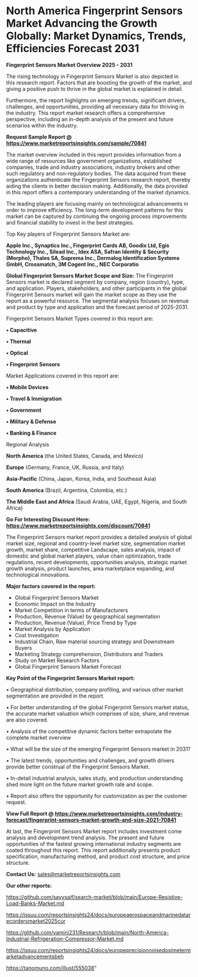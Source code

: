 # North America Fingerprint Sensors Market Advancing the Growth Globally: Market Dynamics, Trends, Efficiencies Forecast 2031

<Strong> Fingerprint Sensors Market Overview 2025 - 2031</strong>

The rising technology in Fingerprint Sensors Market is also depicted in this research report. Factors that are boosting the growth of the market, and giving a positive push to thrive in the global market is explained in detail.

Furthermore, the report highlights on emerging trends, significant drivers, challenges, and opportunities, providing all necessary data for thriving in the industry. This report market research offers a comprehensive perspective, including an in-depth analysis of the present and future scenarios within the industry.

<strong>Request Sample Report @ <a href=https://www.marketreportsinsights.com/sample/70841>https://www.marketreportsinsights.com/sample/70841</a></strong>

The market overview included in this report provides information from a wide range of resources like government organizations, established companies, trade and industry associations, industry brokers and other such regulatory and non-regulatory bodies. The data acquired from these organizations authenticate the Fingerprint Sensors research report, thereby aiding the clients in better decision making. Additionally, the data provided in this report offers a contemporary understanding of the market dynamics.

The leading players are focusing mainly on technological advancements in order to improve efficiency. The long-term development patterns for this market can be captured by continuing the ongoing process improvements and financial stability to invest in the best strategies.

Top Key players of Fingerprint Sensors Market are:

<strong>Apple Inc., Synaptics Inc., Fingerprint Cards AB, Goodix Ltd, Egis Technology Inc., Silead Inc., Idex ASA, Safran Identity & Security (Morpho), Thales SA, Suprema Inc., Dermalog Identification Systems GmbH, Crossmatch, 3M Cogent Inc., NEC Corporatio</strong>

<strong><b>Global Fingerprint Sensors Market Scope and Size:</b></strong>
The Fingerprint Sensors market is declared segment by company, region (country), type, and application. Players, stakeholders, and other participants in the global Fingerprint Sensors market will gain the market scope as they use the report as a powerful resource. The segmental analysis focuses on revenue and product by type and application and the forecast period of 2025-2031.

Fingerprint Sensors Market Types covered in this report are:

<strong>• Capacitive

• Thermal

• Optical

• Fingerprint Sensors</strong>

Market Applications covered in this report are:

<strong>• Mobile Devices

• Travel & Immigration

• Government

• Military & Defense

• Banking & Finance</strong> 

Regional Analysis

<strong>North America</strong> (the United States, Canada, and Mexico)

<strong>Europe</strong> (Germany, France, UK, Russia, and Italy)

<strong>Asia-Pacific</strong> (China, Japan, Korea, India, and Southeast Asia)

<strong>South America</strong> (Brazil, Argentina, Colombia, etc.)

<strong>The Middle East and Africa</strong> (Saudi Arabia, UAE, Egypt, Nigeria, and South Africa)

<strong>Go For Interesting Discount Here: <a href=https://www.marketreportsinsights.com/discount/70841>https://www.marketreportsinsights.com/discount/70841</a></strong>

The Fingerprint Sensors market report provides a detailed analysis of global market size, regional and country-level market size, segmentation market growth, market share, competitive Landscape, sales analysis, impact of domestic and global market players, value chain optimization, trade regulations, recent developments, opportunities analysis, strategic market growth analysis, product launches, area marketplace expanding, and technological innovations.

<strong><b>Major factors covered in the report:</b></strong>
<ul>
  <li>Global Fingerprint Sensors Market </li>
  <li>Economic Impact on the Industry</li>
  <li>Market Competition in terms of Manufacturers</li>
  <li>Production, Revenue (Value) by geographical segmentation</li>
  <li>Production, Revenue (Value), Price Trend by Type</li>
  <li>Market Analysis by Application</li>
  <li>Cost Investigation</li>
  <li>Industrial Chain, Raw material sourcing strategy and Downstream Buyers</li>
  <li>Marketing Strategy comprehension, Distributors and Traders</li>
  <li>Study on Market Research Factors</li>
  <li>Global Fingerprint Sensors Market Forecast</li>
</ul>

<strong><b>Key Point of the Fingerprint Sensors Market report:</b></strong>

• Geographical distribution, company profiling, and various other market segmentation are provided in the report.

• For better understanding of the global Fingerprint Sensors market status, the accurate market valuation which comprises of size, share, and revenue are also covered.

• Analysis of the competitive dynamic factors better extrapolate the complete market overview

• What will be the size of the emerging Fingerprint Sensors market in 2031?

• The latest trends, opportunities and challenges, and growth drivers provide better construal of the Fingerprint Sensors Market.

• In-detail industrial analysis, sales study, and production understanding shed more light on the future market growth rate and scope.

• Report also offers the opportunity for customization as per the customer request.

<strong><b>View Full Report @ <a href=https://www.marketreportsinsights.com/industry-forecast/fingerprint-sensors-market-growth-and-size-2021-70841>https://www.marketreportsinsights.com/industry-forecast/fingerprint-sensors-market-growth-and-size-2021-70841</a></b></strong>


At last, the Fingerprint Sensors Market report includes investment come analysis and development trend analysis. The present and future opportunities of the fastest growing international industry segments are coated throughout this report. This report additionally presents product specification, manufacturing method, and product cost structure, and price structure.

<strong>Contact Us:</strong>
sales@marketreportsinsights.com

<strong>Our other reports:</strong>

<a href=https://github.com/sayysaif/search-market/blob/main/Europe-Resistive-Load-Banks-Market.md>https://github.com/sayysaif/search-market/blob/main/Europe-Resistive-Load-Banks-Market.md</a>

<a href=https://issuu.com/reportsinsights24/docs/europeaerospaceandmarinedatarecordersmarket2025cur>https://issuu.com/reportsinsights24/docs/europeaerospaceandmarinedatarecordersmarket2025cur</a>

<a href=https://github.com/yamini231/Research/blob/main/North-America-Industrial-Refrigeration-Compressor-Market.md>https://github.com/yamini231/Research/blob/main/North-America-Industrial-Refrigeration-Compressor-Market.md</a>

<a href=https://issuu.com/reportsinsights24/docs/europeprecisionnoisedosimetermarketadvancementsbeh>https://issuu.com/reportsinsights24/docs/europeprecisionnoisedosimetermarketadvancementsbeh</a>

<a href=https://tanomuno.com/illust/555038>https://tanomuno.com/illust/555038</a>"
